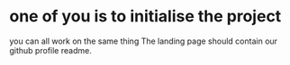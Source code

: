 # one of you is to initialise the project
 you can all work on the same thing
The landing page should contain our github profile readme.
